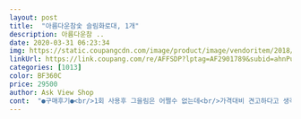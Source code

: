 ```yaml
---
layout: post 
title:  "아름다운참숯 슬림화로대, 1개" 
description: 아름다운참 ..
date: 2020-03-31 06:23:34 
img: https://static.coupangcdn.com/image/product/image/vendoritem/2018/11/09/3645991637/ceb5f4c3-5fe1-4ec3-98d3-45092bff4517.jpg 
linkUrl: https://link.coupang.com/re/AFFSDP?lptag=AF2901789&subid=ahnPublicAsk&pageKey=84016054&itemId=266579772&vendorItemId=3645991637&traceid=V0-113-869813e08713819c 
categories: [1013] 
color: BF360C 
price: 29500 
author: Ask View Shop 
cont:  "●구매후기●<br/>1회 사용후 그을림은 어쩔수 없는데<br/>가격대비 견고하다고 생각되네요.<br/><br/>고기 화로대 두가지 다 사용 가능하고<br/>그래서 트렁크 공간 적게 차지하는 요걸로 구매했어요.<br/><br/>사실 사진으로봤을때는 크기만하고 부실한건 아닐까?하고 반신반의하며 괜히 무겁기만하면 야외나갔을때 짐만되면 어쩌지 하는마음으로 구매했어요.<br/>사실 고기하나 구워먹자고 화로대만 크면 그것도 짐이잖아요.<br/> 가족수가 안많을때나 간단하게 먹고싶을때는 작은게 필요할때가 많더라구요.<br/> 이제품을 받아본순간 넘좋았어요.<br/> 많이크지도않구요.<br/>가방에들어있어서 들고다니기도 넘좋게 되어 이습니다.<br/> 스테인레스인데 결코 싸구려제품아닙니다.<br/> 튼튼하게 잘만들어진것같구요.<br/>설명서가 없는데도 쉽고간단하게 바로 펴기만하면 되게 되어있습니다.<br/>무엇보다 마음에드는건  크지않아서 좋은것같아요.<br/> 오히려  큰것을 원하는분들에게는 비추천합니다.<br/><br/>사용에는 전혀 무리가 없습니다.<br/><br/>사이즈 생각보다 괜찮아요~ 불멍 화로대랑<br/>상판 그릴은 한번쓰면 그을림 때문에 세척하기 힘들어서<br/>스턴제품이라 보기보다 무게는 있지만<br/>완전 만족해요<br/>이정도가격에  이런제품이라면  전혀 아깝지않다는 생각이드네요.<br/> 개인적으로는 너무만족하는제품을 받아서 주말에  애들하고  고기구워먹으로 야외나가야겠습니다 ~^^<br/>일단 재 받침대가 있어서 좋아요!<br/>작년부터 캠핑 다니는데 승용차로 다니다보니 짐 줄이는게 너무 중요하더라구요.<br/><br/>재사용 안할것 같아서<br/>저는 개인적으로  사이즈가 작아서 캠핑용으로 짱인듯합니다.<br/><br/>저는 그냠 1천원짜리 불판 사서 써야겠다 싶네요<br/>접었을때 부피가 작아서 만족합니다.<br/><br/>제품 열었을때 냄새가 좀 났고 기름인지 물인지 액체가 좀 묻어 있었지만 녹슬거나 뒤틀림 없었으니<br/>조립 너무 간편해서 아이들이 해도 됩니다.<br/><br/>컴팩트한 싸이즈에<br/>편하게 가지고 다닐수가 있어서 좋아요<br/>1회 사용후 그을림은 어쩔수 없는데<br/>가격대비 견고하다고 생각되네요.<br/><br/>고기 화로대 두가지 다 사용 가능하고<br/>그래서 트렁크 공간 적게 차지하는 요걸로 구매했어요.<br/><br/>사실 사진으로봤을때는 크기만하고 부실한건 아닐까?하고 반신반의하며 괜히 무겁기만하면 야외나갔을때 짐만되면 어쩌지 하는마음으로 구매했어요.<br/>사실 고기하나 구워먹자고 화로대만 크면 그것도 짐이잖아요.<br/> 가족수가 안많을때나 간단하게 먹고싶을때는 작은게 필요할때가 많더라구요.<br/> 이제품을 받아본순간 넘좋았어요.<br/> 많이크지도않구요.<br/>가방에들어있어서 들고다니기도 넘좋게 되어 이습니다.<br/> 스테인레스인데 결코 싸구려제품아닙니다.<br/> 튼튼하게 잘만들어진것같구요.<br/>설명서가 없는데도 쉽고간단하게 바로 펴기만하면 되게 되어있습니다.<br/>무엇보다 마음에드는건  크지않아서 좋은것같아요.<br/> 오히려  큰것을 원하는분들에게는 비추천합니다.<br/><br/>사용에는 전혀 무리가 없습니다.<br/><br/>사이즈 생각보다 괜찮아요~ 불멍 화로대랑<br/>상판 그릴은 한번쓰면 그을림 때문에 세척하기 힘들어서<br/>스턴제품이라 보기보다 무게는 있지만<br/>완전 만족해요<br/>이정도가격에  이런제품이라면  전혀 아깝지않다는 생각이드네요.<br/> 개인적으로는 너무만족하는제품을 받아서 주말에  애들하고  고기구워먹으로 야외나가야겠습니다 ~^^<br/>일단 재 받침대가 있어서 좋아요!<br/>작년부터 캠핑 다니는데 승용차로 다니다보니 짐 줄이는게 너무 중요하더라구요.<br/><br/>재사용 안할것 같아서<br/>저는 개인적으로  사이즈가 작아서 캠핑용으로 짱인듯합니다.<br/><br/>저는 그냠 1천원짜리 불판 사서 써야겠다 싶네요<br/>접었을때 부피가 작아서 만족합니다.<br/><br/>제품 열었을때 냄새가 좀 났고 기름인지 물인지 액체가 좀 묻어 있었지만 녹슬거나 뒤틀림 없었으니<br/>조립 너무 간편해서 아이들이 해도 됩니다.<br/><br/>컴팩트한 싸이즈에<br/>편하게 가지고 다닐수가 있어서 좋아요<br/>" 
---
```

